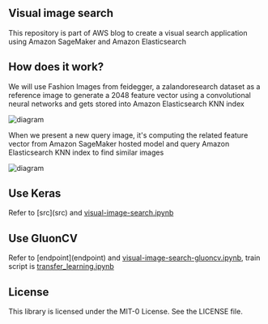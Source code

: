 ## Visual image search
This repository is part of AWS blog to create a visual search application using Amazon SageMaker and Amazon Elasticsearch

## How does it work?

We will use Fashion Images from feidegger, a zalandoresearch dataset as a reference image to generate a 2048 feature vector using a convolutional neural networks and gets stored into Amazon Elasticsearch KNN index

![diagram](../master/ref.png)

When we present a new query image, it's computing the related feature vector from Amazon SageMaker hosted model and query Amazon Elasticsearch KNN index to find similar images

![diagram](../master/query.png)

## Use Keras

Refer to [src\](src\) and [visual-image-search.ipynb](visual-image-search.ipynb)

## Use GluonCV

Refer to [endpoint\](endpoint\) and [visual-image-search-gluoncv.ipynb](visual-image-search-gluoncv.ipynb), train script is [transfer_learning.ipynb](transfer_learning.ipynb)

## License

This library is licensed under the MIT-0 License. See the LICENSE file.
